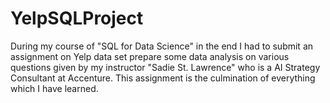 # YelpSQLProject
During my course of "SQL for Data Science" in the end I had to submit an assignment on Yelp data set prepare some data analysis on various questions given by my instructor "Sadie St. Lawrence" who is a AI Strategy Consultant at Accenture. This assignment is the culmination of everything which I have learned.
